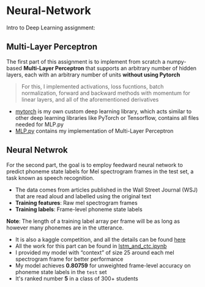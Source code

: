 # Neural-Network


Intro to Deep Learning assignment:

## Multi-Layer Perceptron

The first part of this assignment is to implement from scratch a numpy-based **Multi-Layer Perceptron** that supports an arbitrary number of hidden layers, each with an arbitrary number of units **without using Pytorch**

> For this, I implemented activations, loss fucntions, batch normalization, forward and backward methods with momentum for linear layers, and all of the aforementioned derivatives

*  [mytorch](https://github.com/yijing-sie/Neural-Network/tree/main/mytorch) is my own custom deep learning library, which acts similar to other deep learning libraries like PyTorch or Tensorflow, contains all files needed for MLP.py
*  [MLP.py](MLP.py) contains my implementation of Multi-Layer Perceptron

## Neural Netwrok

For the second part, the goal is to employ feedward neural network to predict phoneme state labels for Mel spectrogram frames in the test set, a task known as speech recognition.

* The data comes from articles published in the Wall Street Journal (WSJ) that are read aloud and labelled using the original text
* **Training features**: Raw mel spectrogram frames
* **Training labels**: Frame-level phoneme state labels

**Note**: The length of a training label array per frame will be as long as however many phonemes are in the utterance.
* It is also a kaggle competition, and all the details can be found [here](https://www.kaggle.com/competitions/11785-homework-3-part-2-slack-seq-to-seq)
* All the work for this part can be found in [lstm_and_ctc.ipynb](lstm_and_ctc.ipynb)
* I provided my model with “context” of size 25 around each mel spectrogram frame for better performance
* My model achieves **0.80759** for unweighted frame-level accuracy on phoneme state labels in the `test` set
* It's ranked number **5** in a class of 300+ students




